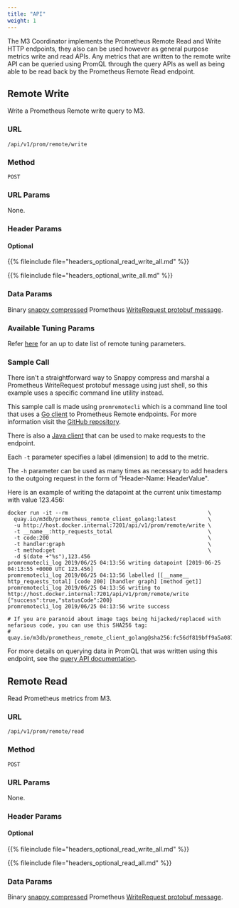 ```yaml
---
title: "API"
weight: 1
---
```


The M3 Coordinator implements the Prometheus Remote Read and Write HTTP endpoints, they also can be used however as general purpose metrics write and read APIs. Any metrics that are written to the remote write API can be queried using PromQL through the query APIs as well as being able to be read back by the Prometheus Remote Read endpoint.

## Remote Write

Write a Prometheus Remote write query to M3.

### URL

`/api/v1/prom/remote/write`

### Method

`POST`

### URL Params

None.

### Header Params

#### Optional

{{% fileinclude file="headers_optional_read_write_all.md" %}}

{{% fileinclude file="headers_optional_write_all.md" %}}

### Data Params

Binary [snappy compressed](http://google.github.io/snappy/) Prometheus [WriteRequest protobuf message](https://github.com/prometheus/prometheus/blob/10444e8b1dc69ffcddab93f09ba8dfa6a4a2fddb/prompb/remote.proto#L22-L24).

### Available Tuning Params

Refer [here](https://prometheus.io/docs/practices/remote_write/) for an up to date list of remote tuning parameters. 

### Sample Call

There isn't a straightforward way to Snappy compress and marshal a Prometheus WriteRequest protobuf message using just shell, so this example uses a specific command line utility instead. 

This sample call is made using `promremotecli` which is a command line tool that uses a [Go client](https://github.com/m3db/prometheus_remote_client_golang) to Prometheus Remote endpoints. For more information visit the [GitHub repository](https://github.com/m3db/prometheus_remote_client_golang).

There is also a [Java client](https://github.com/m3dbx/prometheus_remote_client_java) that can be used to make requests to the endpoint.

Each `-t` parameter specifies a label (dimension) to add to the metric.

The `-h` parameter can be used as many times as necessary to add headers to the outgoing request in the form of "Header-Name: HeaderValue".

Here is an example of writing the datapoint at the current unix timestamp with value 123.456:

<!-- 
Note: keep this example similar to the one found in query API 
documentation for consistency/ease of readers.
-->

```shell
docker run -it --rm                                            \
  quay.io/m3db/prometheus_remote_client_golang:latest          \
  -u http://host.docker.internal:7201/api/v1/prom/remote/write \
  -t __name__:http_requests_total                              \
  -t code:200                                                  \
  -t handler:graph                                             \
  -t method:get                                                \
  -d $(date +"%s"),123.456
promremotecli_log 2019/06/25 04:13:56 writing datapoint [2019-06-25 04:13:55 +0000 UTC 123.456]
promremotecli_log 2019/06/25 04:13:56 labelled [[__name__ http_requests_total] [code 200] [handler graph] [method get]]
promremotecli_log 2019/06/25 04:13:56 writing to http://host.docker.internal:7201/api/v1/prom/remote/write
{"success":true,"statusCode":200}
promremotecli_log 2019/06/25 04:13:56 write success

# If you are paranoid about image tags being hijacked/replaced with nefarious code, you can use this SHA256 tag:
# quay.io/m3db/prometheus_remote_client_golang@sha256:fc56df819bff9a5a087484804acf3a584dd4a78c68900c31a28896ed66ca7e7b
```

For more details on querying data in PromQL that was written using this endpoint, see the [query API documentation](/docs/m3query/api/query).

## Remote Read

Read Prometheus metrics from M3.

### URL

`/api/v1/prom/remote/read`

### Method

`POST`

### URL Params

None.

### Header Params

#### Optional

{{% fileinclude file="headers_optional_read_write_all.md" %}}

{{% fileinclude file="headers_optional_read_all.md" %}}

### Data Params

Binary [snappy compressed](http://google.github.io/snappy/) Prometheus [WriteRequest protobuf message](https://github.com/prometheus/prometheus/blob/10444e8b1dc69ffcddab93f09ba8dfa6a4a2fddb/prompb/remote.proto#L26-L28).
